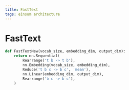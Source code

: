 ```yaml
---
title: FastText
tags: einsum architecture
---
```


# FastText

```python
def FastTextNew(vocab_size, embedding_dim, output_dim):
    return nn.Sequential(
        Rearrange('t b -> t b'),
        nn.Embedding(vocab_size, embedding_dim),
        Reduce('t b c -> b c', 'mean'),
        nn.Linear(embedding_dim, output_dim),
        Rearrange('b c -> b c'),
    )
```










































